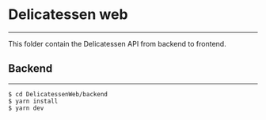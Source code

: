 # Delicatessen web
***
This folder contain the Delicatessen API from backend to frontend.

## Backend 
***
```
$ cd DelicatessenWeb/backend
$ yarn install
$ yarn dev
```
